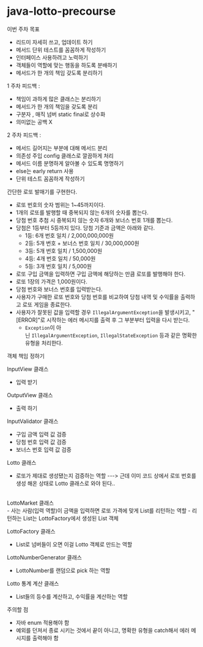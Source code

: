 # java-lotto-precourse
이번 주차 목표

- 리드미 자세히 쓰고, 업데이트 하기
- 메서드 단위 테스트를 꼼꼼하게 작성하기
- 인터페이스 사용하려고 노력하기
- 객체들이 역할에 맞는 행동을 하도록 분배하기
- 메서드가 한 개의 책임 갖도록 분리하기

1 주차 피드백 :

- 책임이 과하게 많은 클래스는 분리하기
- 메서드가 한 개의 책임을 갖도록 분리
- 구분자 , 매직 넘버  static final로 상수화
- 의미없는 공백 X

2 주차 피드백 : 

- 메서드 길어지는 부분에 대해 메서드 분리
- 의존성 주입 config 클래스로 깔끔하게 처리
- 메서드 이름 분명하게 알아볼 수 있도록 명명하기
- else는 early return 사용
- 단위 테스트 꼼꼼하게 작성하기

간단한 로또 발매기를 구현한다.

- 로또 번호의 숫자 범위는 1~45까지이다.
- 1개의 로또를 발행할 때 중복되지 않는 6개의 숫자를 뽑는다.
- 당첨 번호 추첨 시 중복되지 않는 숫자 6개와 보너스 번호 1개를 뽑는다.
- 당첨은 1등부터 5등까지 있다. 당첨 기준과 금액은 아래와 같다.
    - 1등: 6개 번호 일치 / 2,000,000,000원
    - 2등: 5개 번호 + 보너스 번호 일치 / 30,000,000원
    - 3등: 5개 번호 일치 / 1,500,000원
    - 4등: 4개 번호 일치 / 50,000원
    - 5등: 3개 번호 일치 / 5,000원
- 로또 구입 금액을 입력하면 구입 금액에 해당하는 만큼 로또를 발행해야 한다.
- 로또 1장의 가격은 1,000원이다.
- 당첨 번호와 보너스 번호를 입력받는다.
- 사용자가 구매한 로또 번호와 당첨 번호를 비교하여 당첨 내역 및 수익률을 출력하고 로또 게임을 종료한다.
- 사용자가 잘못된 값을 입력할 경우 `IllegalArgumentException`을 발생시키고, "[ERROR]"로 시작하는 에러 메시지를 출력 후 그 부분부터 입력을 다시 받는다.
    - `Exception`이 아닌 `IllegalArgumentException`, `IllegalStateException` 등과 같은 명확한 유형을 처리한다.

객체 책임 정하기

InputView 클래스

- 입력 받기

OutputView 클래스

- 출력 하기

InputValidator 클래스

- 구입 금액 입력 값 검증
- 당첨 번호 입력 값 검증
- 보너스 번호 입력 값 검증

Lotto 클래스 
- 로또가 제대로 생성됐는지 검증하는 역할
---> 근데 이미 코드 상에서 로또 번호를 생성 해온 상태로 Lotto 클래스로 와야 된다..
<br>
LottoMarket 클래스
<br>
- 사는 사람(입력 역할)이 금액을 입력하면 로또 가격에 맞게 List<Lotto>를 리턴하는 역할
- 리턴하는 List<Lotto>는 LottoFactory에서 생성된 List<Lotto> 객체
<br>

LottoFactory 클래스
- List<Integer>로 넘버들이 오면 이걸 Lotto 객체로 만드는 역할

LottoNumberGenerator 클래스 
- LottoNumber를 랜덤으로 pick 하는 역할

Lotto 통계 계산 클래스
- List<Lotto>들의 등수를 계산하고, 수익률을 계산하는 역할
 


주의할 점 

- 자바 enum 적용해야 함
- 예외를 던져서 종료 시키는 것에서 끝이 아니고, 명확한 유형을 catch해서 에러 메시지를 출력해야 함
